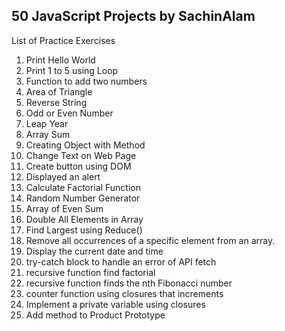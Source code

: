 
## 50 JavaScript Projects by SachinAlam

List of Practice Exercises

1. Print Hello World
2. Print 1 to 5 using Loop
3. Function to add two numbers
4. Area of Triangle
5. Reverse String
6. Odd or Even Number
7. Leap Year
8. Array Sum
9. Creating Object with Method
10. Change Text on Web Page
11. Create button using DOM
12. Displayed an alert
13. Calculate Factorial Function
14. Random Number Generator
15. Array of Even Sum
16. Double All Elements in Array
17. Find Largest using Reduce()
18. Remove all occurrences of a specific
element from an array.
19. Display the current date and time
20. try-catch block to handle an error of API fetch
21. recursive function find factorial 
22. recursive function finds the nth Fibonacci number
23. counter function using closures that increments
24. Implement a private variable using closures 
25. Add method to Product Prototype